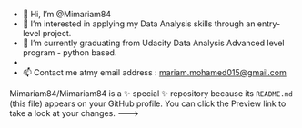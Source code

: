 - 👋 Hi, I’m @Mimariam84
- 👀 I’m interested in applying my  Data Analysis skills through an entry-level project. 
- 🌱 I’m currently graduating from Udacity Data Analysis Advanced level program - python based.
- 
- 📫 Contact me atmy email address : mariam.mohamed015@gmail.com

Mimariam84/Mimariam84 is a ✨ special ✨ repository because its `README.md` (this file) appears on your GitHub profile.
You can click the Preview link to take a look at your changes.
--->
